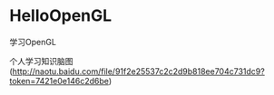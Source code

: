 # HelloOpenGL
学习OpenGL 

个人学习知识脑图(http://naotu.baidu.com/file/91f2e25537c2c2d9b818ee704c731dc9?token=7421e0e146c2d6be)
